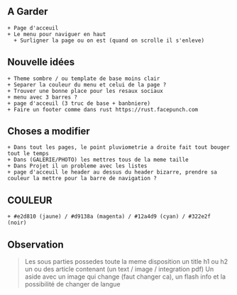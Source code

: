 ## A Garder
    + Page d'acceuil
    + Le menu pour naviguer en haut 
      + Surligner la page ou on est (quand on scrolle il s'enleve)

## Nouvelle idées
    + Theme sombre / ou template de base moins clair
    + Separer la couleur du menu et celui de la page ?
    + Trouver une bonne place pour les resaux sociaux
    + menu avec 3 barres ?
    + page d'acceuil (3 truc de base + banbniere)
    + Faire un footer comme dans rust https://rust.facepunch.com

## Choses a modifier
    + Dans tout les pages, le point pluviometrie a droite fait tout bouger tout le temps
    + Dans (GALERIE/PHOTO) les mettres tous de la meme taille
    + Dans Projet il un probleme avec les listes
    + page d'acceuil le header au dessus du header bizarre, prendre sa couleur la mettre pour la barre de navigation ?
     
## COULEUR
    + #e2d810 (jaune) / #d9138a (magenta) / #12a4d9 (cyan) / #322e2f (noir)


## Observation
> Les sous parties possedes toute la meme disposition
> un title h1 ou h2
> un ou des article contenant (un text / image / integration pdf)
> Un aside avec un image qui change (faut changer ca), un flash info et la possibilité de changer de langue
